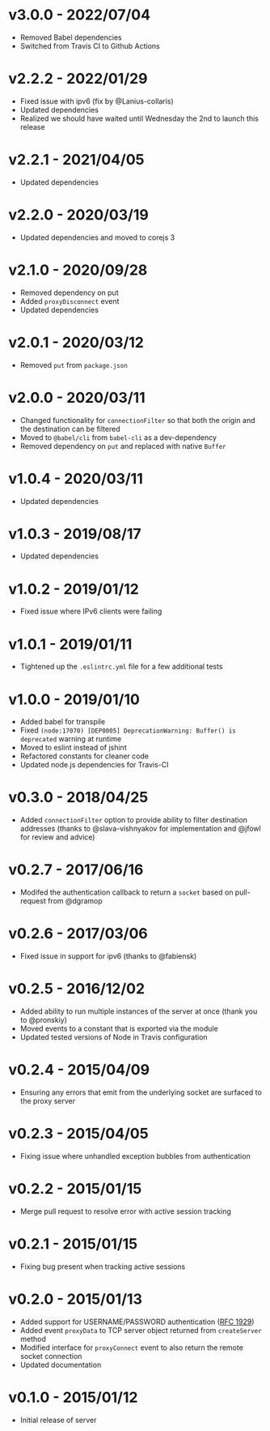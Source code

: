 # v3.0.0 - 2022/07/04

* Removed Babel dependencies
* Switched from Travis CI to Github Actions

# v2.2.2 - 2022/01/29

* Fixed issue with ipv6 (fix by @Lanius-collaris)
* Updated dependencies
* Realized we should have waited until Wednesday the 2nd to launch this release

# v2.2.1 - 2021/04/05

* Updated dependencies
# v2.2.0 - 2020/03/19

* Updated dependencies and moved to corejs 3

# v2.1.0 - 2020/09/28

* Removed dependency on put
* Added `proxyDisconnect` event
* Updated dependencies

# v2.0.1 - 2020/03/12

* Removed `put` from `package.json`

# v2.0.0 - 2020/03/11

* Changed functionality for `connectionFilter` so that both the origin and the destination can be filtered
* Moved to `@babel/cli` from `babel-cli` as a dev-dependency
* Removed dependency on `put` and replaced with native `Buffer`

# v1.0.4 - 2020/03/11

* Updated dependencies

# v1.0.3 - 2019/08/17

* Updated dependencies

# v1.0.2 - 2019/01/12

* Fixed issue where IPv6 clients were failing

# v1.0.1 - 2019/01/11

* Tightened up the `.eslintrc.yml` file for a few additional tests

# v1.0.0 - 2019/01/10

* Added babel for transpile
* Fixed `(node:17070) [DEP0005] DeprecationWarning: Buffer() is deprecated` warning at runtime
* Moved to eslint instead of jshint
* Refactored constants for cleaner code
* Updated node.js dependencies for Travis-CI

# v0.3.0 - 2018/04/25

* Added `connectionFilter` option to provide ability to filter destination addresses (thanks to @slava-vishnyakov for implementation and @jfowl for review and advice)

# v0.2.7 - 2017/06/16

* Modifed the authentication callback to return a `socket` based on pull-request from @dgramop

# v0.2.6 - 2017/03/06

* Fixed issue in support for ipv6 (thanks to @fabiensk)

# v0.2.5 - 2016/12/02

* Added ability to run multiple instances of the server at once (thank you to @pronskiy)
* Moved events to a constant that is exported via the module
* Updated tested versions of Node in Travis configuration

# v0.2.4 - 2015/04/09

* Ensuring any errors that emit from the underlying socket are surfaced to the proxy server

# v0.2.3 - 2015/04/05

* Fixing issue where unhandled exception bubbles from authentication

# v0.2.2 - 2015/01/15

* Merge pull request to resolve error with active session tracking

# v0.2.1 - 2015/01/15

* Fixing bug present when tracking active sessions

# v0.2.0 - 2015/01/13

* Added support for USERNAME/PASSWORD authentication ([RFC 1929](https://www.ietf.org/rfc/rfc1929.txt))
* Added event `proxyData` to TCP server object returned from `createServer` method
* Modified interface for `proxyConnect` event to also return the remote socket connection
* Updated documentation

# v0.1.0 - 2015/01/12

* Initial release of server
